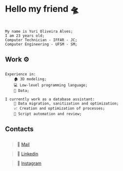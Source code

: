 # Hello my friend 🛸 <h1>
``` 
My name is Yuri Oliveira Alves; 
I am 23 years old;
Computer Technician - IFFAR - JC;
Computer Engineering - UFSM - SM;
```
## Work ⚙️ <h2>
```
Experience in:
    🏚️ 3D modeling;
    💻 Low-level programming language;
    🎲 Data;

I currently work as a database assistant:
    💾 Data migration, sanitization and optimization;
    📈 Creation and optimization of processes;
    🤖 Script automation and review;
```
## Contacts <h2>
>📧 [Mail](yuri.alves@ecomp.ufsm.br)

>📱 [Linkedin](https://www.linkedin.com/in/yuri-oliveira-alves-953652157/)

>📸 [Instagram](https://www.instagram.com/oliveirayurii_/)
